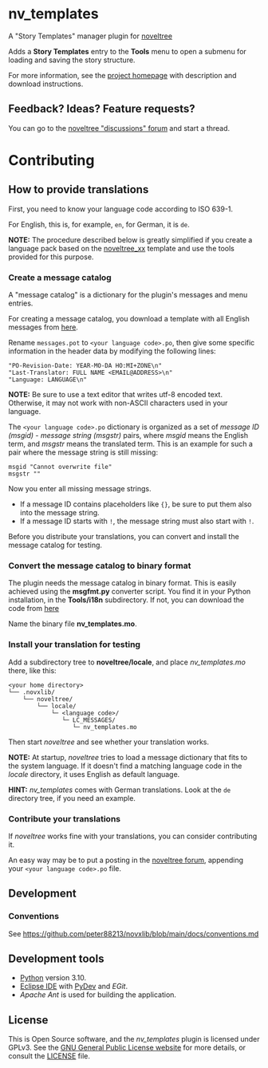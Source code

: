 # nv_templates

A "Story Templates" manager plugin for [noveltree](https://peter88213.github.io/noveltree)

Adds a **Story Templates** entry to the **Tools** menu to open a submenu for loading and saving the story structure. 

For more information, see the [project homepage](https://peter88213.github.io/nv_templates) with description and download instructions.

## Feedback? Ideas? Feature requests?

You can go to the [noveltree "discussions" forum](https://github.com/peter88213/noveltree/discussions) and start a thread.

# Contributing

## How to provide translations

First, you need to know your language code according to ISO 639-1.

For English, this is, for example, `en`, for German, it is `de`.

**NOTE:** The procedure described below is greatly simplified if you create a language pack based on the [noveltree_xx](https://github.com/peter88213/noveltree_xx) template and use the tools provided for this purpose. 

### Create a message catalog

A "message catalog" is a dictionary for the plugin's messages and menu entries.

For creating a message catalog, you download a template with all English messages from [here](https://github.com/peter88213/nv_templates/blob/main/i18n/messages.pot). 


Rename `messages.pot` to `<your language code>.po`, then give some specific information in the header data by modifying the following lines:

```
"PO-Revision-Date: YEAR-MO-DA HO:MI+ZONE\n"
"Last-Translator: FULL NAME <EMAIL@ADDRESS>\n"
"Language: LANGUAGE\n"
```

**NOTE:** Be sure to use a text editor that writes utf-8 encoded text. Otherwise, it may not work with non-ASCII characters used in your language.

The  `<your language code>.po` dictionary is organized as a set of *message ID (msgid)* - *message string (msgstr)* pairs, where *msgid* means the English term, and *msgstr* means the translated term. This is an example for such a pair where the message string is still missing:

```
msgid "Cannot overwrite file"
msgstr ""
```

Now you enter all missing message strings. 
- If a message ID contains placeholders like `{}`, be sure to put them also into the message string.  
- If a message ID starts with `!`, the message string must also start with `!`. 

Before you distribute your translations, you can convert and install the message catalog for testing. 

### Convert the message catalog to binary format

The plugin needs the message catalog in binary format. This is easily achieved using the **msgfmt.py** converter script. 
You find it in your Python installation, in the **Tools/i18n** subdirectory. If not, you can download the code from [here](https://github.com/python/cpython/blob/main/Tools/i18n/msgfmt.py)

Name the binary file **nv_templates.mo**. 


### Install your translation for testing

Add a subdirectory tree to **noveltree/locale**, and place *nv_templates.mo* there, like this:

```
<your home directory>
└── .novxlib/
    └── noveltree/
        └── locale/
            └─ <language code>/
               └─ LC_MESSAGES/
                  └─ nv_templates.mo
```

Then start *noveltree* and see whether your translation works. 

**NOTE:** At startup, *noveltree* tries to load a message dictionary that fits to the system language. If it doesn't find a matching language code in the *locale* directory, it uses English as default language. 

**HINT:** *nv_templates* comes with German translations. Look at the `de` directory tree, if you need an example. 


### Contribute your translations

If *noveltree* works fine with your translations, you can consider contributing it. 

An easy way may be to put a posting in the [noveltree forum](https://github.com/peter88213/noveltree/discussions), appending your  `<your language code>.po` file. 


## Development

### Conventions

See https://github.com/peter88213/novxlib/blob/main/docs/conventions.md

## Development tools

- [Python](https://python.org) version 3.10.
- [Eclipse IDE](https://eclipse.org) with [PyDev](https://pydev.org) and *EGit*.
- *Apache Ant* is used for building the application.

## License

This is Open Source software, and the *nv_templates* plugin is licensed under GPLv3. See the
[GNU General Public License website](https://www.gnu.org/licenses/gpl-3.0.en.html) for more
details, or consult the [LICENSE](https://github.com/peter88213/nv_templates/blob/main/LICENSE) file.
